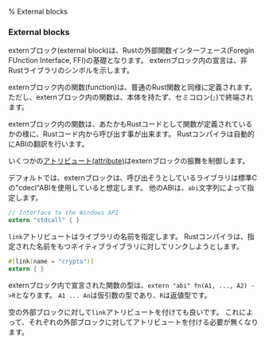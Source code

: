 % External blocks

### External blocks

externブロック(external block)は、Rustの外部関数インターフェース(Foregin FUnction Interface, FFI)の基礎となります。
externブロック内の宣言は、非Rustライブラリのシンボルを示します。

externブロック内の関数(function)は、普通のRust関数と同様に定義されます。
ただし、externブロック内の関数は、本体を持たず、セミコロン(`;`)で終端されます。

externブロック内の関数は、あたかもRustコードとして関数が定義されているかの様に、Rustコード内から呼び出す事が出来ます。
Rustコンパイラは自動的にABIの翻訳を行います。

いくつかの[アトリビュート(attribute)][attributes]はexternブロックの振舞を制御します。

[attributes]: attributes.html

デフォルトでは、externブロックは、呼び出そうとしているライブラリは標準Cの"cdecl"ABIを使用していると想定します。
他のABIは、`abi`文字列によって指定します。

```rust
// Interface to the Windows API
extern "stdcall" { }
```

`link`アトリビュートはライブラリの名前を指定します。
Rustコンパイラは、指定された名前をもつネイティブライブラリに対してリンクしようとします。

```rust
#[link(name = "crypto")]
extern { }
```

externブロック内で宣言された関数の型は、`extern "abi" fn(A1, ..., A2) ->R`となります。
`A1 ... An`は仮引数の型であり、`R`は返値型です。

空の外部ブロックに対して`link`アトリビュートを付けても良いです。
これによって、それぞれの外部ブロックに対してアトリビュートを付ける必要が無くなります。
